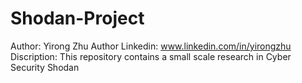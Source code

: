 Shodan-Project
==============
Author: Yirong Zhu
Author Linkedin: www.linkedin.com/in/yirongzhu
Discription: This repository contains a small scale research in Cyber Security Shodan
